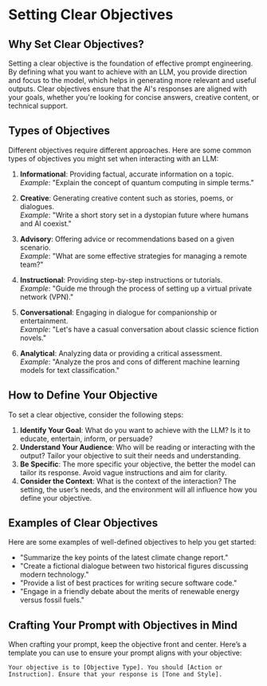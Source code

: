 # Setting Clear Objectives

## Why Set Clear Objectives?

Setting a clear objective is the foundation of effective prompt engineering. By defining what you want to achieve with an LLM, you provide direction and focus to the model, which helps in generating more relevant and useful outputs. Clear objectives ensure that the AI's responses are aligned with your goals, whether you're looking for concise answers, creative content, or technical support.

## Types of Objectives

Different objectives require different approaches. Here are some common types of objectives you might set when interacting with an LLM:

1. **Informational**: Providing factual, accurate information on a topic.  
   _Example_: "Explain the concept of quantum computing in simple terms."

2. **Creative**: Generating creative content such as stories, poems, or dialogues.  
   _Example_: "Write a short story set in a dystopian future where humans and AI coexist."

3. **Advisory**: Offering advice or recommendations based on a given scenario.  
   _Example_: "What are some effective strategies for managing a remote team?"

4. **Instructional**: Providing step-by-step instructions or tutorials.  
   _Example_: "Guide me through the process of setting up a virtual private network (VPN)."

5. **Conversational**: Engaging in dialogue for companionship or entertainment.  
   _Example_: "Let's have a casual conversation about classic science fiction novels."

6. **Analytical**: Analyzing data or providing a critical assessment.  
   _Example_: "Analyze the pros and cons of different machine learning models for text classification."

## How to Define Your Objective

To set a clear objective, consider the following steps:

1. **Identify Your Goal**: What do you want to achieve with the LLM? Is it to educate, entertain, inform, or persuade?
2. **Understand Your Audience**: Who will be reading or interacting with the output? Tailor your objective to suit their needs and understanding.
3. **Be Specific**: The more specific your objective, the better the model can tailor its response. Avoid vague instructions and aim for clarity.
4. **Consider the Context**: What is the context of the interaction? The setting, the user’s needs, and the environment will all influence how you define your objective.

## Examples of Clear Objectives

Here are some examples of well-defined objectives to help you get started:

-   "Summarize the key points of the latest climate change report."
-   "Create a fictional dialogue between two historical figures discussing modern technology."
-   "Provide a list of best practices for writing secure software code."
-   "Engage in a friendly debate about the merits of renewable energy versus fossil fuels."

## Crafting Your Prompt with Objectives in Mind

When crafting your prompt, keep the objective front and center. Here’s a template you can use to ensure your prompt aligns with your objective:

```plaintext
Your objective is to [Objective Type]. You should [Action or Instruction]. Ensure that your response is [Tone and Style].
```
